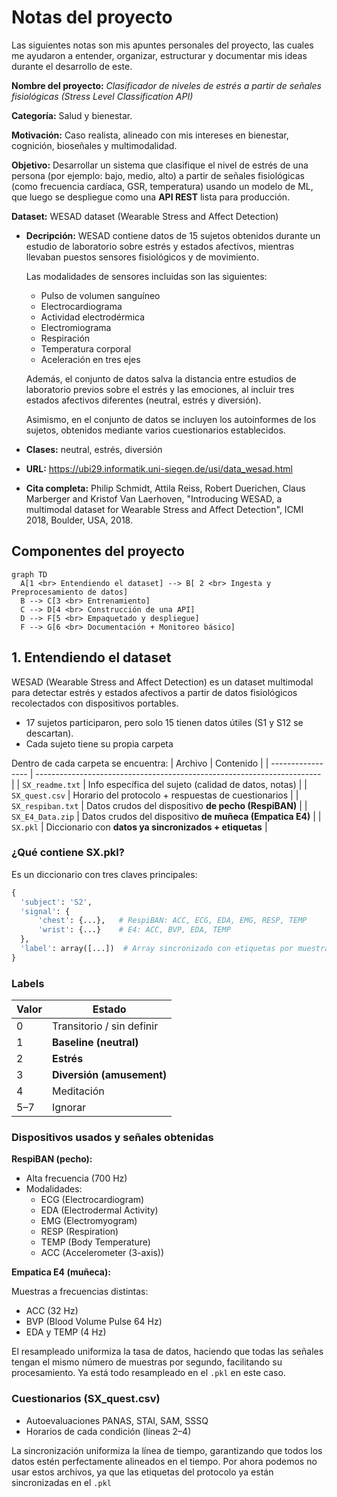 # Notas del proyecto

Las siguientes notas son mis apuntes personales del proyecto, las cuales me ayudaron a entender, organizar, estructurar y documentar mis ideas durante el desarrollo de este.

**Nombre del proyecto:** _Clasificador de niveles de estrés a partir de señales fisiológicas (Stress Level Classification API)_

**Categoría:** Salud y bienestar.

**Motivación:** Caso realista, alineado con mis intereses en bienestar, cognición, bioseñales y multimodalidad.

**Objetivo:** Desarrollar un sistema que clasifique el nivel de estrés de una persona (por ejemplo: bajo, medio, alto) a partir de señales fisiológicas (como frecuencia cardíaca, GSR, temperatura) usando un modelo de ML, que luego se despliegue como una **API REST** lista para producción.

**Dataset:** WESAD dataset (Wearable Stress and Affect Detection)

- **Decripción:** 
    WESAD contiene datos de 15 sujetos obtenidos durante un estudio de laboratorio sobre estrés y estados afectivos, mientras llevaban puestos sensores fisiológicos y de movimiento.

    Las modalidades de sensores incluidas son las siguientes: 
    - Pulso de volumen sanguíneo
    - Electrocardiograma
    - Actividad electrodérmica
    - Electromiograma 
    - Respiración
    - Temperatura corporal 
    - Aceleración en tres ejes

    Además, el conjunto de datos salva la distancia entre estudios de laboratorio previos sobre el estrés y las emociones, al incluir tres estados afectivos diferentes (neutral, estrés y diversión).

    Asimismo, en el conjunto de datos se incluyen los autoinformes de los sujetos, obtenidos mediante varios cuestionarios establecidos. 

- **Clases:** neutral, estrés, diversión

- **URL:** https://ubi29.informatik.uni-siegen.de/usi/data_wesad.html

- **Cita completa:** Philip Schmidt, Attila Reiss, Robert Duerichen, Claus Marberger and Kristof Van Laerhoven, "Introducing WESAD, a multimodal dataset for Wearable Stress and Affect Detection", ICMI 2018, Boulder, USA, 2018.

## Componentes del proyecto 

```mermaid
graph TD
  A[1 <br> Entendiendo el dataset] --> B[ 2 <br> Ingesta y Preprocesamiento de datos]
  B --> C[3 <br> Entrenamiento]
  C --> D[4 <br> Construcción de una API]
  D --> F[5 <br> Empaquetado y despliegue]
  F --> G[6 <br> Documentación + Monitoreo básico]
```  

## 1. Entendiendo el dataset 

WESAD (Wearable Stress and Affect Detection) es un dataset multimodal para detectar estrés y estados afectivos a partir de datos fisiológicos recolectados con dispositivos portables.

- 17 sujetos participaron, pero solo 15 tienen datos útiles (S1 y S12 se descartan).
- Cada sujeto tiene su propia carpeta

Dentro de cada carpeta se encuentra:
| Archivo           | Contenido                                                               |
| ----------------- | ----------------------------------------------------------------------- |
| `SX_readme.txt`   | Info específica del sujeto (calidad de datos, notas)                    |
| `SX_quest.csv`    | Horario del protocolo + respuestas de cuestionarios                     |
| `SX_respiban.txt` | Datos crudos del dispositivo **de pecho (RespiBAN)**                    |
| `SX_E4_Data.zip`  | Datos crudos del dispositivo **de muñeca (Empatica E4)**                |
| `SX.pkl`          | Diccionario con **datos ya sincronizados + etiquetas** |

### ¿Qué contiene SX.pkl?

Es un diccionario con tres claves principales:

```python
{
  'subject': 'S2',
  'signal': {
      'chest': {...},   # RespiBAN: ACC, ECG, EDA, EMG, RESP, TEMP
      'wrist': {...}    # E4: ACC, BVP, EDA, TEMP
  },
  'label': array([...])  # Array sincronizado con etiquetas por muestra
}
```
### Labels 

| Valor | Estado                    |
| ----- | ------------------------- |
| 0     | Transitorio / sin definir |
| 1     | **Baseline (neutral)**        |
| 2     | **Estrés**                    |
| 3     | **Diversión (amusement)**     |
| 4     | Meditación                |
| 5–7   | Ignorar                   |

### Dispositivos usados y señales obtenidas 

**RespiBAN (pecho):**

- Alta frecuencia (700 Hz)
- Modalidades:
    - ECG (Electrocardiogram)
    - EDA (Electrodermal Activity)
    - EMG (Electromyogram)
    - RESP (Respiration)
    - TEMP (Body Temperature)
    - ACC (Accelerometer (3-axis))

**Empatica E4 (muñeca):**

Muestras a frecuencias distintas:
- ACC (32 Hz)
- BVP (Blood Volume Pulse 64 Hz)
- EDA y TEMP (4 Hz)

El resampleado uniformiza la tasa de datos, haciendo que todas las señales tengan el mismo número de muestras por segundo, facilitando su procesamiento. Ya está todo resampleado en el `.pkl` en este caso. 

### Cuestionarios (SX_quest.csv)

- Autoevaluaciones PANAS, STAI, SAM, SSSQ
- Horarios de cada condición (líneas 2–4)

La sincronización uniformiza la línea de tiempo, garantizando que todos los datos estén perfectamente alineados en el tiempo. Por ahora podemos no usar estos archivos, ya que las etiquetas del protocolo ya están sincronizadas en el `.pkl`


